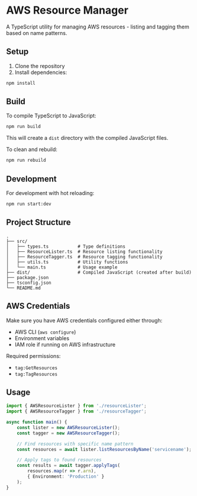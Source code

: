 # AWS Resource Manager

A TypeScript utility for managing AWS resources - listing and tagging them based on name patterns.

## Setup

1. Clone the repository
2. Install dependencies:
```bash
npm install
```

## Build

To compile TypeScript to JavaScript:
```bash
npm run build
```

This will create a `dist` directory with the compiled JavaScript files.

To clean and rebuild:
```bash
npm run rebuild
```

## Development

For development with hot reloading:
```bash
npm run start:dev
```

## Project Structure

```
.
├── src/
│   ├── types.ts           # Type definitions
│   ├── ResourceLister.ts  # Resource listing functionality
│   ├── ResourceTagger.ts  # Resource tagging functionality
│   ├── utils.ts           # Utility functions
│   └── main.ts            # Usage example
├── dist/                  # Compiled JavaScript (created after build)
├── package.json
├── tsconfig.json
└── README.md
```

## AWS Credentials

Make sure you have AWS credentials configured either through:
- AWS CLI (`aws configure`)
- Environment variables
- IAM role if running on AWS infrastructure

Required permissions:
- `tag:GetResources`
- `tag:TagResources`

## Usage

```typescript
import { AWSResourceLister } from './resourceLister';
import { AWSResourceTagger } from './resourceTagger';

async function main() {
    const lister = new AWSResourceLister();
    const tagger = new AWSResourceTagger();

    // Find resources with specific name pattern
    const resources = await lister.listResourcesByName('servicename');

    // Apply tags to found resources
    const results = await tagger.applyTags(
        resources.map(r => r.arn),
        { Environment: 'Production' }
    );
}
```